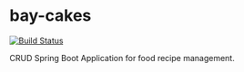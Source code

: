 # bay-cakes

[![Build Status](https://travis-ci.org/damianfanaro/bay-cakes.svg?branch=master)](https://travis-ci.org/damianfanaro/bay-cakes)

CRUD Spring Boot Application for food recipe management.
